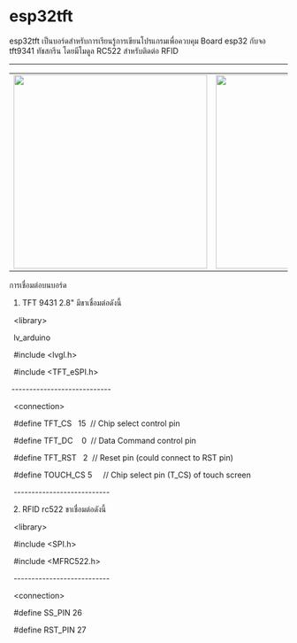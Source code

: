 # esp32tft

esp32tft เป็นบอร์ดสำหรับการเรียนรู้การเขียนโปรแกรมเพื่อควบคุม Board esp32 กับจอ tft9341 ทัชสกรีน โดยมีโมดูล RC522 สำหรับติดต่อ RFID 
<hr>
<table >
  <tr>
    <td>
      <img src="https://scontent.fhdy1-1.fna.fbcdn.net/v/t1.15752-9/135781673_1125694967864478_3048273404046962822_n.jpg?_nc_cat=107&ccb=2&_nc_sid=ae9488&_nc_eui2=AeHVtP2OpruCRBSYUCNs4d2NQhgNd-ypoDVCGA137KmgNU0zKa30bDeBnytddL7dHf0wStpJDTeqWO2usT7cx35W&_nc_ohc=u_ttwJgC_XkAX-r3FEj&_nc_ht=scontent.fhdy1-1.fna&oh=ef4ab3b31bbc807cb8d06401aae874df&oe=601FDE66" width="350">
    </td>
    <td>
      <img src="https://scontent.fhdy1-1.fna.fbcdn.net/v/t1.15752-9/137051682_192388372615063_4757542291784061185_n.jpg?_nc_cat=109&ccb=2&_nc_sid=ae9488&_nc_eui2=AeH02L_wBQ0B8VJMQgIqIcT-eL1-cp54eip4vX5ynnh6Ku5ow2Jg3tp9E2eWmXgWyEwmSHifMZi7mmKbdwddx0ia&_nc_ohc=DuoYi0mfAoIAX_XEQDG&_nc_ht=scontent.fhdy1-1.fna&oh=14c7e678eab454a650705b31341ed423&oe=602020AB" width="350">
    </td>
  </tr>
  </table>

<p>การเชื่อมต่อบนบอร์ด</p>
<ol>
<li>TFT 9431 2.8" มีขาเชื่อมต่อดังนี้</li>
</ol>
<p>&nbsp; &lt;library&gt;</p>
<p>&nbsp; lv_arduino</p>
<p>&nbsp; #include &lt;lvgl.h&gt;</p>
<p>&nbsp; #include &lt;TFT_eSPI.h&gt;</p>
<p>&nbsp;----------------------------</p>
<p>&nbsp; &lt;connection&gt;</p>
<p>&nbsp; #define TFT_CS&nbsp;&nbsp; 15&nbsp; // Chip select control pin</p>
<p>&nbsp; #define TFT_DC&nbsp;&nbsp;&nbsp; 0&nbsp; // Data Command control pin</p>
<p>&nbsp; #define TFT_RST&nbsp;&nbsp; 2&nbsp; // Reset pin (could connect to RST pin)</p>
<p>&nbsp; #define TOUCH_CS 5&nbsp;&nbsp;&nbsp;&nbsp; // Chip select pin (T_CS) of touch screen</p>
<p>&nbsp; ---------------------------</p>
<ol start="2">
<li>RFID rc522 ขาเชื่อมต่อดังนี้</li>
</ol>
<p>&nbsp; &lt;library&gt;</p>
<p>&nbsp; #include &lt;SPI.h&gt;</p>
<p>&nbsp; #include &lt;MFRC522.h&gt;</p>
<p>&nbsp; ---------------------------</p>
<p>&nbsp; &lt;connection&gt;</p>
<p>&nbsp; #define SS_PIN 26</p>
<p>&nbsp; #define RST_PIN 27</p>
